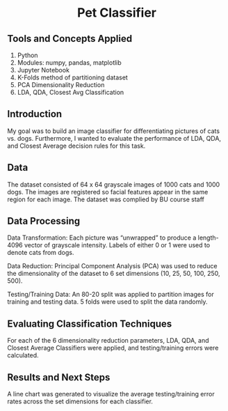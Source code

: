 
<div align="center">
  <h1>Pet Classifier</h1>
</div>

## Tools and Concepts Applied
1. Python
2. Modules: numpy, pandas, matplotlib
3. Jupyter Notebook
4. K-Folds method of partitioning dataset
5. PCA Dimensionality Reduction
6. LDA, QDA, Closest Avg Classification 

## Introduction
My goal was to build an image classifier for differentiating pictures of cats vs. dogs. Furthermore, I wanted to evaluate the performance of LDA, QDA, and Closest Average decision rules for this task. 

## Data
The dataset consisted of 64 x 64 grayscale images of 1000 cats and 1000 dogs.
The images are registered so facial features appear in the same region for each image.
The dataset was complied by BU course staff

## Data Processing
Data Transformation:
Each picture was “unwrapped” to produce a length-4096 vector of grayscale intensity. 
Labels of either 0 or 1 were used to denote cats from dogs. 

Data Reduction: 
Principal Component Analysis (PCA) was used to reduce the dimensionality of the dataset to 6 set dimensions (10, 25, 50, 100, 250, 500). 

Testing/Training Data:
An 80-20 split was applied to partition images for training and testing data.
5 folds were used to split the data randomly.

## Evaluating Classification Techniques
For each of the 6 dimensionality reduction parameters, LDA, QDA, and Closest Average Classifiers were applied, and testing/training errors were calculated. 

## Results and Next Steps
A line chart was generated to visualize the average testing/training error rates across the set dimensions for each classifier.




